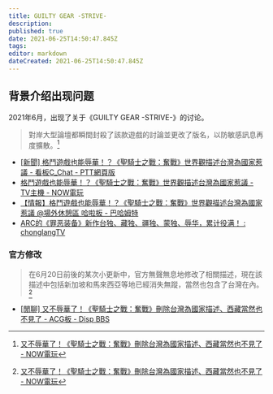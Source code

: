 ```yaml
---
title: GUILTY GEAR -STRIVE-
description: 
published: true
date: 2021-06-25T14:50:47.845Z
tags:
editor: markdown
dateCreated: 2021-06-25T14:50:47.845Z
---
```


## 背景介绍出现问题

2021年6月，出现了关于《GUILTY GEAR -STRIVE-》的讨论。

> 對岸大型論壇都瞬間封殺了該款遊戲的討論並更改了版名，以防敏感訊息再度擴散。[^f_dege]

[^f_dege]: [又不辱華了！《聖騎士之戰：奮戰》刪除台灣為國家描述、西藏當然也不見了 - NOW電玩](https://archive.is/3JxfI "https://game.nownews.com/news/20210622/3297099/")

+ [[新聞] 格鬥遊戲也能辱華！？《聖騎士之戰：奮戰》世界觀描述台灣為國家惹議 - 看板C_Chat - PTT網頁版](https://web.archive.org/web/20210625071920if_/https://www.pttweb.cc/bbs/C_Chat/M.1623570416.A.3C1)
+ [格鬥遊戲也能辱華！？《聖騎士之戰：奮戰》世界觀描述台灣為國家惹議 - TV主機 - NOW電玩](https://archive.is/mxT00 "https://game.nownews.com/news/20210613/3296563/")
+ [【情報】格鬥遊戲也能辱華！？《聖騎士之戰：奮戰》世界觀描述台灣為國家惹議 @場外休憩區 哈啦板 - 巴哈姆特](https://web.archive.org/web/20210625073926/https://forum.gamer.com.tw/C.php?bsn=60076&snA=6396388)
+ [ARC的《罪恶装备》新作台独、藏独、疆独、蒙独、辱华，累计役满！ : chonglangTV](https://web.archive.org/web/20210618133151/https://old.reddit.com/r/chonglangTV/comments/nxmb5u/arc的罪恶装备新作台独藏独疆独蒙独辱华累计役满/)

### 官方修改

> 在6月20日前後的某次小更新中，官方無聲無息地修改了相關描述，現在該描述中包括新加坡和馬來西亞等地已經消失無蹤，當然也包含了台灣在內。[^f_dege]

+ [[閒聊] 又不辱華了！《聖騎士之戰：奮戰》刪除台灣為國家描述、西藏當然也不見了 - ACG板 - Disp BBS](https://web.archive.org/web/20210625075652/https://disp.cc/amp/21-dJBS)
